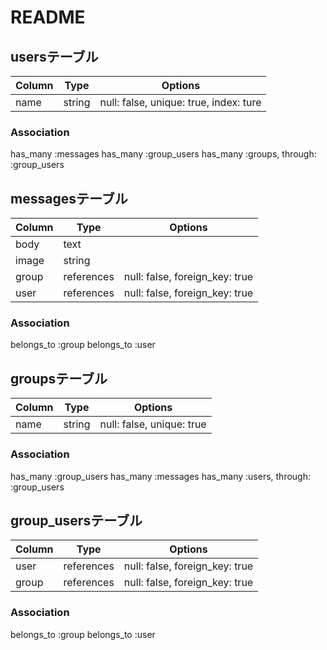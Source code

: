 # README

## usersテーブル

|Column|Type|Options|
|------|----|-------|
|name|string|null: false, unique: true, index: ture|

### Association
  has_many :messages
  has_many :group_users
  has_many :groups, through: :group_users


## messagesテーブル

|Column|Type|Options|
|------|----|-------|
|body|text|
|image|string|
|group|references|null: false, foreign_key: true|
|user|references|null: false, foreign_key: true|

### Association
  belongs_to :group
  belongs_to :user

## groupsテーブル

|Column|Type|Options|
|------|----|-------|
|name|string|null: false, unique: true|

### Association
  has_many :group_users
  has_many :messages
  has_many :users, through: :group_users

## group_usersテーブル

|Column|Type|Options|
|------|----|-------|
|user|references|null: false, foreign_key: true|
|group|references|null: false, foreign_key: true|

### Association
  belongs_to :group
  belongs_to :user
